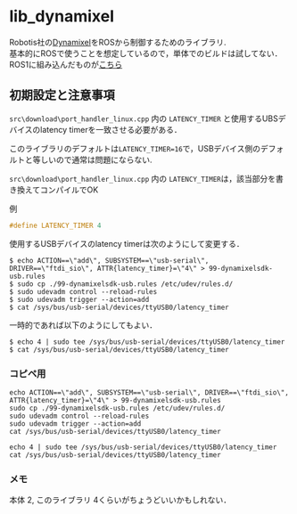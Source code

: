 # lib_dynamixel

Robotis社の[Dynamixel](https://e-shop.robotis.co.jp/list.php?c_id=89)をROSから制御するためのライブラリ.  
基本的にROSで使うことを想定しているので，単体でのビルドは試してない．
ROS1に組み込んだものが[こちら](https://github.com/SHINOBI-organization/DynamixelHandler-ros1/tree/main)

## 初期設定と注意事項

`src\download\port_handler_linux.cpp` 内の `LATENCY_TIMER` と使用するUBSデバイスのlatency timerを一致させる必要がある．

このライブラリのデフォルトは`LATENCY_TIMER=16`で，USBデバイス側のデフォルトと等しいので通常は問題にならない.

`src\download\port_handler_linux.cpp` 内の `LATENCY_TIMER`は，該当部分を書き換えてコンパイルでOK

例
```cpp
#define LATENCY_TIMER 4
```

使用するUSBデバイスのlatency timerは次のようにして変更する．
```
$ echo ACTION==\"add\", SUBSYSTEM==\"usb-serial\", DRIVER==\"ftdi_sio\", ATTR{latency_timer}=\"4\" > 99-dynamixelsdk-usb.rules
$ sudo cp ./99-dynamixelsdk-usb.rules /etc/udev/rules.d/
$ sudo udevadm control --reload-rules
$ sudo udevadm trigger --action=add
$ cat /sys/bus/usb-serial/devices/ttyUSB0/latency_timer
```

一時的であれば以下のようにしてもよい．
```
$ echo 4 | sudo tee /sys/bus/usb-serial/devices/ttyUSB0/latency_timer
$ cat /sys/bus/usb-serial/devices/ttyUSB0/latency_timer
```

### コピペ用

```
echo ACTION==\"add\", SUBSYSTEM==\"usb-serial\", DRIVER==\"ftdi_sio\", ATTR{latency_timer}=\"4\" > 99-dynamixelsdk-usb.rules
sudo cp ./99-dynamixelsdk-usb.rules /etc/udev/rules.d/
sudo udevadm control --reload-rules
sudo udevadm trigger --action=add
cat /sys/bus/usb-serial/devices/ttyUSB0/latency_timer
```

```
echo 4 | sudo tee /sys/bus/usb-serial/devices/ttyUSB0/latency_timer
cat /sys/bus/usb-serial/devices/ttyUSB0/latency_timer
```

### メモ
本体 2, このライブラリ 4くらいがちょうどいいかもしれない．